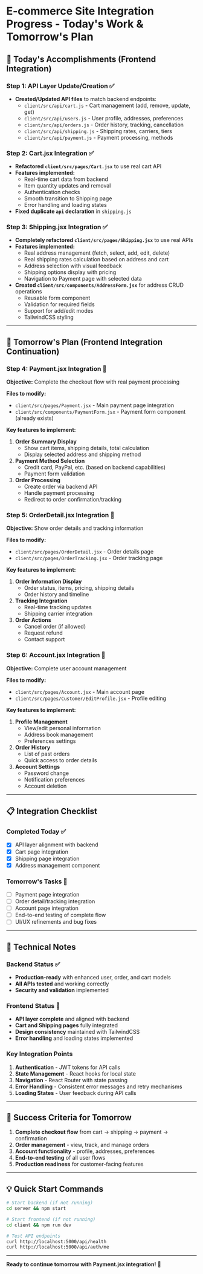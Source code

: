# E-commerce Site Integration Progress - Today's Work & Tomorrow's Plan

## 🎯 **Today's Accomplishments (Frontend Integration)**

### **Step 1: API Layer Update/Creation** ✅
- **Created/Updated API files** to match backend endpoints:
  - `client/src/api/cart.js` - Cart management (add, remove, update, get)
  - `client/src/api/users.js` - User profile, addresses, preferences
  - `client/src/api/orders.js` - Order history, tracking, cancellation
  - `client/src/api/shipping.js` - Shipping rates, carriers, tiers
  - `client/src/api/payment.js` - Payment processing, methods

### **Step 2: Cart.jsx Integration** ✅
- **Refactored `client/src/pages/Cart.jsx`** to use real cart API
- **Features implemented:**
  - Real-time cart data from backend
  - Item quantity updates and removal
  - Authentication checks
  - Smooth transition to Shipping page
  - Error handling and loading states
- **Fixed duplicate `api` declaration** in `shipping.js`

### **Step 3: Shipping.jsx Integration** ✅
- **Completely refactored `client/src/pages/Shipping.jsx`** to use real APIs
- **Features implemented:**
  - Real address management (fetch, select, add, edit, delete)
  - Real shipping rates calculation based on address and cart
  - Address selection with visual feedback
  - Shipping options display with pricing
  - Navigation to Payment page with selected data
- **Created `client/src/components/AddressForm.jsx`** for address CRUD operations
  - Reusable form component
  - Validation for required fields
  - Support for add/edit modes
  - TailwindCSS styling

---

## 🚀 **Tomorrow's Plan (Frontend Integration Continuation)**

### **Step 4: Payment.jsx Integration** 🔄
**Objective:** Complete the checkout flow with real payment processing

**Files to modify:**
- `client/src/pages/Payment.jsx` - Main payment page integration
- `client/src/components/PaymentForm.jsx` - Payment form component (already exists)

**Key features to implement:**
1. **Order Summary Display**
   - Show cart items, shipping details, total calculation
   - Display selected address and shipping method
2. **Payment Method Selection**
   - Credit card, PayPal, etc. (based on backend capabilities)
   - Payment form validation
3. **Order Processing**
   - Create order via backend API
   - Handle payment processing
   - Redirect to order confirmation/tracking

### **Step 5: OrderDetail.jsx Integration** 🔄
**Objective:** Show order details and tracking information

**Files to modify:**
- `client/src/pages/OrderDetail.jsx` - Order details page
- `client/src/pages/OrderTracking.jsx` - Order tracking page

**Key features to implement:**
1. **Order Information Display**
   - Order status, items, pricing, shipping details
   - Order history and timeline
2. **Tracking Integration**
   - Real-time tracking updates
   - Shipping carrier integration
3. **Order Actions**
   - Cancel order (if allowed)
   - Request refund
   - Contact support

### **Step 6: Account.jsx Integration** 🔄
**Objective:** Complete user account management

**Files to modify:**
- `client/src/pages/Account.jsx` - Main account page
- `client/src/pages/Customer/EditProfile.jsx` - Profile editing

**Key features to implement:**
1. **Profile Management**
   - View/edit personal information
   - Address book management
   - Preferences settings
2. **Order History**
   - List of past orders
   - Quick access to order details
3. **Account Settings**
   - Password change
   - Notification preferences
   - Account deletion

---

## 📋 **Integration Checklist**

### **Completed Today** ✅
- [x] API layer alignment with backend
- [x] Cart page integration
- [x] Shipping page integration
- [x] Address management component

### **Tomorrow's Tasks** 📝
- [ ] Payment page integration
- [ ] Order detail/tracking integration
- [ ] Account page integration
- [ ] End-to-end testing of complete flow
- [ ] UI/UX refinements and bug fixes

---

## 🔧 **Technical Notes**

### **Backend Status** ✅
- **Production-ready** with enhanced user, order, and cart models
- **All APIs tested** and working correctly
- **Security and validation** implemented

### **Frontend Status** 🔄
- **API layer complete** and aligned with backend
- **Cart and Shipping pages** fully integrated
- **Design consistency** maintained with TailwindCSS
- **Error handling** and loading states implemented

### **Key Integration Points**
1. **Authentication** - JWT tokens for API calls
2. **State Management** - React hooks for local state
3. **Navigation** - React Router with state passing
4. **Error Handling** - Consistent error messages and retry mechanisms
5. **Loading States** - User feedback during API calls

---

## 🎯 **Success Criteria for Tomorrow**

1. **Complete checkout flow** from cart → shipping → payment → confirmation
2. **Order management** - view, track, and manage orders
3. **Account functionality** - profile, addresses, preferences
4. **End-to-end testing** of all user flows
5. **Production readiness** for customer-facing features

---

## 💡 **Quick Start Commands**

```bash
# Start backend (if not running)
cd server && npm start

# Start frontend (if not running)
cd client && npm run dev

# Test API endpoints
curl http://localhost:5000/api/health
curl http://localhost:5000/api/auth/me
```

---

**Ready to continue tomorrow with Payment.jsx integration!** 🚀 